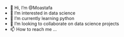 - 👋 Hi, I’m @Moastafa
- 👀 I’m interested in data science
- 🌱 I’m currently learning python
- 💞️ I’m looking to collaborate on data science projects 
- 📫 How to reach me ...

<!---
Moastafa/Moastafa is a ✨ special ✨ repository because its `README.md` (this file) appears on your GitHub profile.
You can click the Preview link to take a look at your changes.
--->
